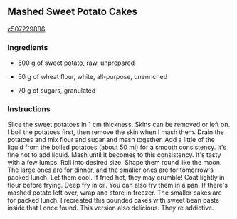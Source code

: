 ## Mashed Sweet Potato Cakes

[c507229886](https://cookpad.com/us/recipes/148163-mashed-sweet-potato-cakes)

### Ingredients

 - 500 g of sweet potato, raw, unprepared

 - 50 g of wheat flour, white, all-purpose, unenriched

 - 70 g of sugars, granulated

### Instructions

Slice the sweet potatoes in 1 cm thickness. Skins can be removed or left on. I boil the potatoes first, then remove the skin when I mash them. Drain the potatoes and mix flour and sugar and mash together. Add a little of the liquid from the boiled potatoes (about 50 ml) for a smooth consistency. It's fine not to add liquid. Mash until it becomes to this consistency. It's tasty with a few lumps. Roll into desired size. Shape them round like the moon. The large ones are for dinner, and the smaller ones are for tomorrow's packed lunch. Let them cool. If fried hot, they may crumble! Coat lightly in flour before frying. Deep fry in oil. You can also fry them in a pan. If there's mashed potato left over, wrap and store in freezer. The smaller cakes are for packed lunch. I recreated this pounded cakes with sweet bean paste inside that I once found. This version also delicious. They're addictive.